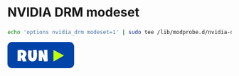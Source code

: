 # NVIDIA DRM modeset
```bash
echo 'options nvidia_drm modeset=1' | sudo tee /lib/modprobe.d/nvidia-drm-modeset.conf #review
```
[![bashrun](../images/bashrun.png)](br:nvidia-drm-modeset)